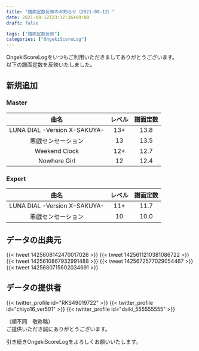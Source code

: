 ```yaml
---
title: "譜面定数反映のお知らせ（2021-08-12）"
date: 2021-08-12T23:37:26+09:00
draft: false

tags: ["譜面定数反映"]
categories: ["OngekiScoreLog"]
---
```


OngekiScoreLogをいつもご利用いただきましてありがとうございます。  
以下の譜面定数を反映いたしました。

<!--more-->

## 新規追加

### Master

| 曲名 | レベル | 譜面定数 |
|:-:|:-:|:-:|
| LUNA DIAL -Version X-SAKUYA- | 13+ | 13.8 |
| 悪戯センセーション | 13 | 13.5 |
| Weekend Clock | 12+ | 12.7 |
| Nowhere Girl | 12 | 12.4 |

### Expert

| 曲名 | レベル | 譜面定数 |
|:-:|:-:|:-:|
| LUNA DIAL -Version X-SAKUYA- | 11+ | 11.7 |
| 悪戯センセーション | 10 | 10.0 |

## データの出典元

{{< tweet 1425608142470017026 >}}
{{< tweet 1425611210381086722 >}}
{{< tweet 1425610867932991488 >}}
{{< tweet 1425672577029054467 >}}
{{< tweet 1425680715602034691 >}}

## データの提供者

{{< twitter_profile id="RKS49019722" >}}
{{< twitter_profile id="chiyo16_ver501" >}}
{{< twitter_profile id="daiki_555555555" >}}

（順不同　敬称略）  
ご提供いただき誠にありがとうございます。

引き続きOngekiScoreLogをよろしくお願いいたします。

